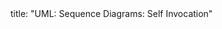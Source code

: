 <frontmatter>
title: "UML: Sequence Diagrams: Self Invocation"
</frontmatter>

<include src="unit-inPage-asFlat.md" boilerplate />